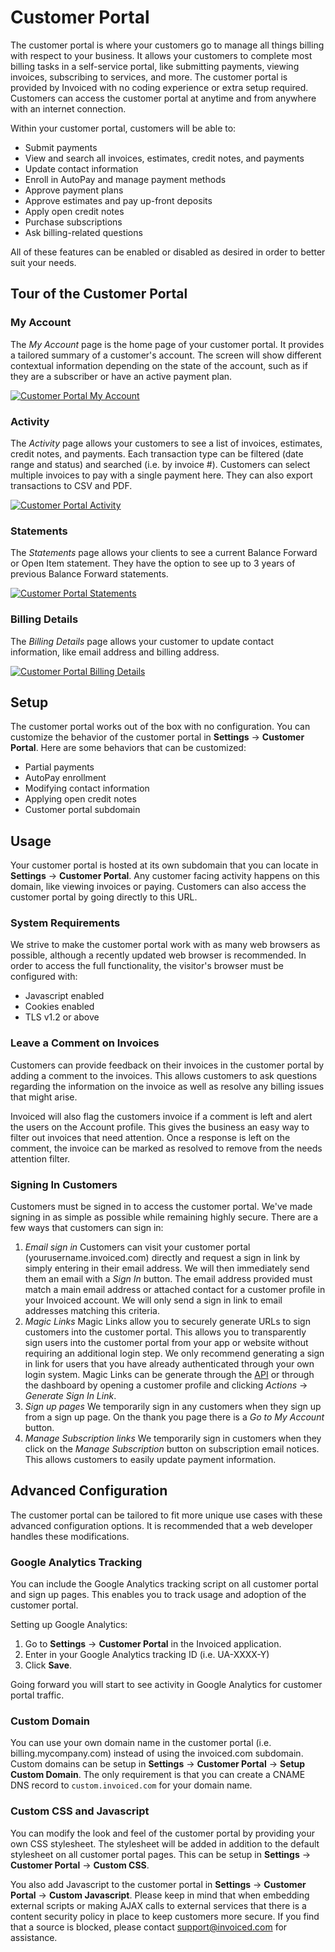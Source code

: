 # Customer Portal

The customer portal is where your customers go to manage all things billing with respect to your business. It allows your customers to complete most billing tasks in a self-service portal, like submitting payments, viewing invoices, subscribing to services, and more. The customer portal is provided by Invoiced with no coding experience or extra setup required. Customers can access the customer portal at anytime and from anywhere with an internet connection.

Within your customer portal, customers will be able to:

* Submit payments
* View and search all invoices, estimates, credit notes, and payments
* Update contact information
* Enroll in AutoPay and manage payment methods
* Approve payment plans
* Approve estimates and pay up-front deposits
* Apply open credit notes
* Purchase subscriptions
* Ask billing-related questions

All of these features can be enabled or disabled as desired in order to better suit your needs.

## Tour of the Customer Portal

### My Account

The *My Account* page is the home page of your customer portal. It provides a tailored summary of a customer's account. The screen will show different contextual information depending on the state of the account, such as if they are a subscriber or have an active payment plan.

[![Customer Portal My Account](/docs/img/billing-portal.png)](/docs/img/billing-portal.png)

### Activity

The *Activity* page allows your customers to see a list of invoices, estimates, credit notes, and payments. Each transaction type can be filtered (date range and status) and searched (i.e. by invoice #). Customers can select multiple invoices to pay with a single payment here. They can also export transactions to CSV and PDF.

[![Customer Portal Activity](/docs/img/customer-portal-activity.png)](/docs/img/customer-portal-activity.png)

### Statements

The *Statements* page allows your clients to see a current Balance Forward or Open Item statement. They have the option to see up to 3 years of previous Balance Forward statements.

[![Customer Portal Statements](/docs/img/customer-portal-statements.png)](/docs/img/customer-portal-statements.png)

### Billing Details

The *Billing Details* page allows your customer to update contact information, like email address and billing address.

[![Customer Portal Billing Details](/docs/img/customer-portal-billing-details.png)](/docs/img/customer-portal-billing-details.png)

## Setup

The customer portal works out of the box with no configuration. You can customize the behavior of the customer portal in **Settings** &rarr; **Customer Portal**. Here are some behaviors that can be customized:
* Partial payments
* AutoPay enrollment
* Modifying contact information
* Applying open credit notes
* Customer portal subdomain

## Usage 

Your customer portal is hosted at its own subdomain that you can locate in **Settings** &rarr; **Customer Portal**. Any customer facing activity happens on this domain, like viewing invoices or paying. Customers can also access the customer portal by going directly to this URL.

### System Requirements

We strive to make the customer portal work with as many web browsers as possible, although a recently updated web browser is recommended. In order to access the full functionality, the visitor's browser must be configured with:
* Javascript enabled
* Cookies enabled
* TLS v1.2 or above

### Leave a Comment on Invoices

Customers can provide feedback on their invoices in the customer portal by adding a comment to the invoices. This allows customers to ask questions regarding the information on the invoice as well as resolve any billing issues that might arise.

Invoiced will also flag the customers invoice if a comment is left and alert the users on the Account profile. This gives the business an easy way to filter out invoices that need attention. Once a response is left on the comment, the invoice can be marked as resolved to remove from the needs attention filter.

### Signing In Customers 

Customers must be signed in to access the customer portal. We've made signing in as simple as possible while remaining highly secure. There are a few ways that customers can sign in:

1. *Email sign in*
    Customers can visit your customer portal (yourusername.invoiced.com) directly and request a sign in link by simply entering in their email address. We will then immediately send them an email with a *Sign In* button.
    The email address provided must match a main email address or attached contact for a customer profile in your Invoiced account. We will only send a sign in link to email addresses matching this criteria.
2. *Magic Links*
    Magic Links allow you to securely generate URLs to sign customers into the customer portal. This allows you to transparently sign users into the customer portal from your app or website without requiring an additional login step. We only recommend generating a sign in link for users that you have already authenticated through your own login system.
    Magic Links can be generate through the [API](https://www.invoiced.com/resources/docs/dev/single-sign-on) or through the dashboard by opening a customer profile and clicking *Actions* &rarr; *Generate Sign In Link*.
3. *Sign up pages*
    We temporarily sign in any customers when they sign up from a sign up page. On the thank you page there is a *Go to My Account* button.
4. *Manage Subscription links*
    We temporarily sign in customers when they click on the *Manage Subscription* button on subscription email notices. This allows customers to easily update payment information.

## Advanced Configuration

The customer portal can be tailored to fit more unique use cases with these advanced configuration options. It is recommended that a web developer handles these modifications.

### Google Analytics Tracking

You can include the Google Analytics tracking script on all customer portal and sign up pages. This enables you to track usage and adoption of the customer portal.

Setting up Google Analytics:
1. Go to **Settings** &rarr; **Customer Portal** in the Invoiced application.
2. Enter in your Google Analytics tracking ID (i.e. UA-XXXX-Y)
3. Click **Save**.

Going forward you will start to see activity in Google Analytics for customer portal traffic.

### Custom Domain

You can use your own domain name in the customer portal (i.e. billing.mycompany.com) instead of using the invoiced.com subdomain. Custom domains can be setup in **Settings** &rarr; **Customer Portal** &rarr; **Setup Custom Domain**. The only requirement is that you can create a CNAME DNS record to `custom.invoiced.com` for your domain name.

### Custom CSS and Javascript

You can modify the look and feel of the customer portal by providing your own CSS stylesheet. The stylesheet will be added in addition to the default stylesheet on all customer portal pages. This can be setup in **Settings** &rarr; **Customer Portal** &rarr; **Custom CSS**.

You also add Javascript to the customer portal in **Settings** &rarr; **Customer Portal** &rarr; **Custom Javascript**. Please keep in mind that when embedding external scripts or making AJAX calls to external services that there is a content security policy in place to keep customers more secure. If you find that a source is blocked, please contact [support@invoiced.com](mailto:support@invoiced.com) for assistance.